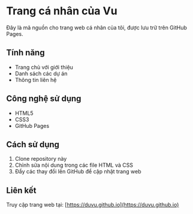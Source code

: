 # Trang cá nhân của Vu

Đây là mã nguồn cho trang web cá nhân của tôi, được lưu trữ trên GitHub Pages.

## Tính năng

- Trang chủ với giới thiệu
- Danh sách các dự án
- Thông tin liên hệ

## Công nghệ sử dụng

- HTML5
- CSS3
- GitHub Pages

## Cách sử dụng

1. Clone repository này
2. Chỉnh sửa nội dung trong các file HTML và CSS
3. Đẩy các thay đổi lên GitHub để cập nhật trang web

## Liên kết

Truy cập trang web tại: [https://duvu.github.io](https://duvu.github.io) 